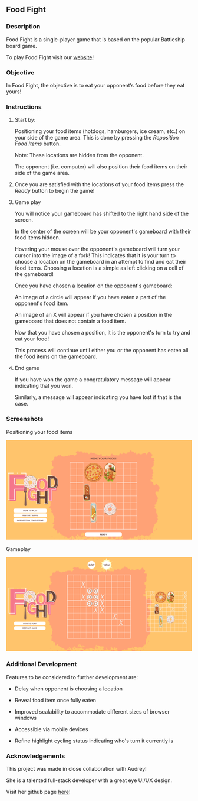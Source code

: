 
## Food Fight

### Description

Food Fight is a single-player game that is based on the popular Battleship board game.

To play Food Fight visit our [website](https://cmg189.github.io/food_fight/)!

### Objective

In Food Fight, the objective is to eat your opponent’s food before they eat yours!

### Instructions

1. Start by:

	Positioning your food items (hotdogs, hamburgers, ice cream, etc.) on your side of the game area. This is done by pressing the *Reposition Food Items* button.

	Note: These locations are hidden from the opponent.

	The opponent (i.e. computer) will also position their food items on their side of the game area.


2. Once you are satisfied with the locations of your food items press the *Ready* button to begin the game!


3. Game play

	You will notice your gameboard has shifted to the right hand side of the screen.

	In the center of the screen will be your opponent's gameboard with their food items hidden.

	Hovering your mouse over the opponent's gameboard will turn your cursor into the image of a fork! This indicates that it is your turn to choose a location on the gameboard in an attempt to find and eat their food items. Choosing a location is a simple as left clicking on a cell of the gameboard!

	Once you have chosen a location on the opponent's gameboard:

	An image of a circle will appear if you have eaten a part of the opponent's food item.

	An image of an X will appear if you have chosen a position in the gameboard that does not contain a food item.

	Now that you have chosen a position, it is the opponent's turn to try and eat your food!

	This process will continue until either you or the opponent has eaten all the food items on the gameboard.

4. End game

 	If you have won the game a congratulatory message will appear indicating that you won.

	Similarly, a message will appear indicating you have lost if that is the case.

### Screenshots

Positioning your food items

<img src="images/screenshot01.png"> <br>


Gameplay

<img src="images/screenshot02.png">

### Additional Development

Features to be considered to further development are:

- Delay when opponent is choosing a location

- Reveal food item once fully eaten

- Improved scalability to accommodate different sizes of browser windows

- Accessible via mobile devices

- Refine highlight cycling status indicating who's turn it currently is

### Acknowledgements

This project was made in close collaboration with Audrey!

She is a talented full-stack developer with a great eye UI/UX design.

Visit her github page [here](https://github.com/Chalieta)!

